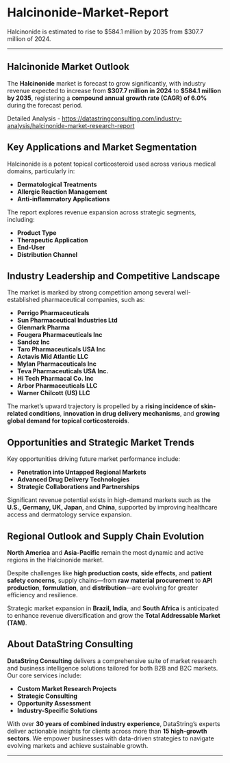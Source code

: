 # Halcinonide-Market-Report
Halcinonide is estimated to rise to $584.1 million by 2035 from $307.7 million of 2024.

---

## **Halcinonide Market Outlook**

The **Halcinonide** market is forecast to grow significantly, with industry revenue expected to increase from **\$307.7 million in 2024** to **\$584.1 million by 2035**, registering a **compound annual growth rate (CAGR) of 6.0%** during the forecast period.

Detailed Analysis - https://datastringconsulting.com/industry-analysis/halcinonide-market-research-report

## **Key Applications and Market Segmentation**

Halcinonide is a potent topical corticosteroid used across various medical domains, particularly in:

* **Dermatological Treatments**
* **Allergic Reaction Management**
* **Anti-inflammatory Applications**

The report explores revenue expansion across strategic segments, including:

* **Product Type**
* **Therapeutic Application**
* **End-User**
* **Distribution Channel**

## **Industry Leadership and Competitive Landscape**

The market is marked by strong competition among several well-established pharmaceutical companies, such as:

* **Perrigo Pharmaceuticals**
* **Sun Pharmaceutical Industries Ltd**
* **Glenmark Pharma**
* **Fougera Pharmaceuticals Inc**
* **Sandoz Inc**
* **Taro Pharmaceuticals USA Inc**
* **Actavis Mid Atlantic LLC**
* **Mylan Pharmaceuticals Inc**
* **Teva Pharmaceuticals USA Inc.**
* **Hi Tech Pharmacal Co. Inc**
* **Arbor Pharmaceuticals LLC**
* **Warner Chilcott (US) LLC**

The market’s upward trajectory is propelled by a **rising incidence of skin-related conditions**, **innovation in drug delivery mechanisms**, and **growing global demand for topical corticosteroids**.

## **Opportunities and Strategic Market Trends**

Key opportunities driving future market performance include:

* **Penetration into Untapped Regional Markets**
* **Advanced Drug Delivery Technologies**
* **Strategic Collaborations and Partnerships**

Significant revenue potential exists in high-demand markets such as the **U.S., Germany, UK, Japan**, and **China**, supported by improving healthcare access and dermatology service expansion.

## **Regional Outlook and Supply Chain Evolution**

**North America** and **Asia-Pacific** remain the most dynamic and active regions in the Halcinonide market.

Despite challenges like **high production costs**, **side effects**, and **patient safety concerns**, supply chains—from **raw material procurement** to **API production**, **formulation**, and **distribution**—are evolving for greater efficiency and resilience.

Strategic market expansion in **Brazil, India**, and **South Africa** is anticipated to enhance revenue diversification and grow the **Total Addressable Market (TAM)**.

## **About DataString Consulting**

**DataString Consulting** delivers a comprehensive suite of market research and business intelligence solutions tailored for both B2B and B2C markets. Our core services include:

* **Custom Market Research Projects**
* **Strategic Consulting**
* **Opportunity Assessment**
* **Industry-Specific Solutions**

With over **30 years of combined industry experience**, DataString’s experts deliver actionable insights for clients across more than **15 high-growth sectors**. We empower businesses with data-driven strategies to navigate evolving markets and achieve sustainable growth.

---

